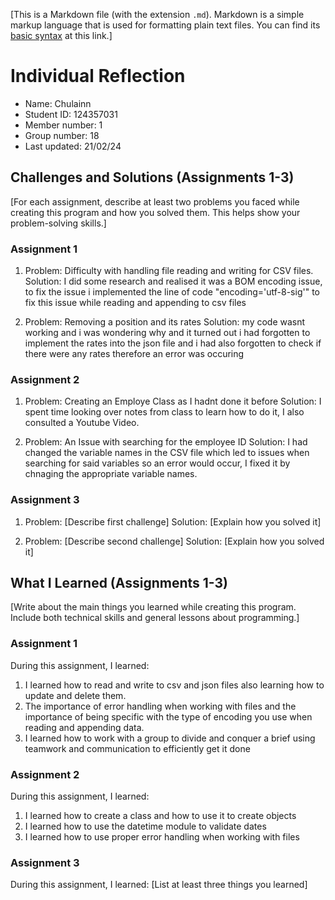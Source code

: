 [This is a Markdown file (with the extension `.md`). Markdown is a simple markup language that is used for formatting plain text files. You can find its [basic syntax](https://www.markdownguide.org/basic-syntax/) at this link.]

# Individual Reflection
- Name: Chulainn
- Student ID: 124357031
- Member number: 1
- Group number: 18
- Last updated: 21/02/24


## Challenges and Solutions (Assignments 1-3)
[For each assignment, describe at least two problems you faced while creating this program and how you solved them. This helps show your problem-solving skills.]

### Assignment 1
1. Problem: Difficulty with handling file reading and writing for CSV files. 
   Solution: I did some research and realised it was a BOM encoding issue, to fix the issue i implemented the line of code "encoding='utf-8-sig'" to fix this issue while reading and appending to csv files

2. Problem: Removing a position and its rates
   Solution: my code wasnt working and i was wondering why and it turned out i had forgotten to implement the rates into the json file and i had also forgotten to check if there were any rates therefore an error was occuring
   
### Assignment 2
1. Problem: Creating an Employe Class as I hadnt done it before
   Solution: I spent time looking over notes from class to learn how to do it, I also consulted a Youtube Video.

2. Problem: An Issue with searching for the employee ID 
   Solution: I had changed the variable names in the CSV file which led to issues when searching for said variables so an error would occur, I fixed it by chnaging the appropriate variable names.
   
### Assignment 3
1. Problem: [Describe first challenge]
   Solution: [Explain how you solved it]

2. Problem: [Describe second challenge]
   Solution: [Explain how you solved it]


## What I Learned (Assignments 1-3)
[Write about the main things you learned while creating this program. Include both technical skills and general lessons about programming.]

### Assignment 1
During this assignment, I learned:
1. I learned how to read and write to csv and json files also learning how to update and delete them.
2. The importance of error handling when working with files and the importance of being specific with the type of encoding you use when reading and appending data.
3. I learned how to work with a group to divide and conquer a brief using teamwork and communication to efficiently get it done

### Assignment 2
During this assignment, I learned:
1. I learned how to create a class and how to use it to create objects
2. I learned how to use the datetime module to validate dates
3. I learned how to use proper error handling when working with files

### Assignment 3
During this assignment, I learned:
[List at least three things you learned]
